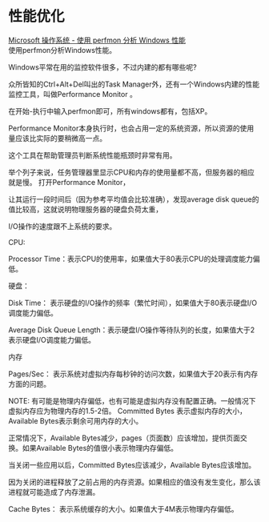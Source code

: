 # 性能优化
[Microsoft 操作系统 - 使用 perfmon 分析 Windows 性能](https://support.hpe.com/hpsc/doc/public/display?docId=emr_na-c01999716)  
使用perfmon分析Windows性能。

Windows平常在用的监控软件很多，不过内建的都有哪些呢?

众所皆知的Ctrl+Alt+Del叫出的Task Manager外，还有一个Windows内建的性能监控工具，叫做Performance Monitor 。

在开始-执行中输入perfmon即可，所有windows都有，包括XP。

Performance Monitor本身执行时，也会占用一定的系统资源，所以资源的使用量应该比实际的要稍微高一点。

这个工具在帮助管理员判断系统性能瓶颈时非常有用。

举个列子来说，任务管理器里显示CPU和内存的使用量都不高，但服务器的相应就是慢。 打开Performance Monitor，

让其运行一段时间后（因为参考平均值会比较准确），发现average disk queue的值比较高，这就说明物理服务器的硬盘负荷太重，

I/O操作的速度跟不上系统的要求。

CPU:

Processor Time：表示CPU的使用率，如果值大于80表示CPU的处理调度能力偏低。

硬盘：

Disk Time： 表示硬盘的I/O操作的频率（繁忙时间），如果值大于80表示硬盘I/O调度能力偏低。

Average Disk Queue Length：表示硬盘I/O操作等待队列的长度，如果值大于2表示硬盘I/O调度能力偏低。

内存

Pages/Sec： 表示系统对虚拟内存每秒钟的访问次数，如果值大于20表示有内存方面的问题。

NOTE: 有可能是物理内存偏低，也有可能是虚拟内存没有配置正确。一般情况下虚拟内存应为物理内存的1.5-2倍。
Committed Bytes 表示虚拟内存的大小，Available Bytes表示剩余可用内存的大小。

正常情况下，Available Bytes减少，pages（页面数）应该增加，提供页面交换。如果Available Bytes的值很小表示物理内存偏低。

当关闭一些应用以后，Committed Bytes应该减少，Available Bytes应该增加。

因为关闭的进程释放了之前占用的内存资源。如果相应的值没有发生变化，那么该进程就可能造成了内存泄漏。

Cache Bytes： 表示系统缓存的大小。如果值大于4M表示物理内存偏低。